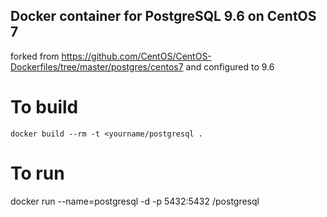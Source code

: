 ## Docker container for PostgreSQL 9.6 on CentOS 7
forked from https://github.com/CentOS/CentOS-Dockerfiles/tree/master/postgres/centos7
and configured to 9.6

# To build 
```docker build --rm -t <yourname/postgresql .```

# To run
docker run --name=postgresql -d -p 5432:5432 <yourname>/postgresql

